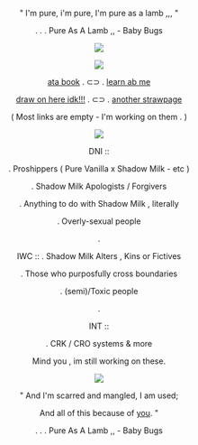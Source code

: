 

 <div align="center"> 

" I'm pure, i'm pure, I'm pure as a lamb ,,, "

. . . Pure As A Lamb ,, - Baby Bugs
  
 ![](https://i.pinimg.com/736x/d1/e8/63/d1e86315851f156a8b82cf41d2e4a86c.jpg)

 ![](https://komarev.com/ghpvc/?username=purelyjustvanilla&label=Vanilla+Kingdom+Residents&color=d1b784)

  [ata book](wip) . ⊂⊃ . [learn ab me](https://purelyjustvanilla.straw.page/)

 [draw on here idk!!!]() . ⊂⊃ . [another strawpage]() 
 
( Most links are empty - I'm working on them . )

 ![](https://i.pinimg.com/736x/65/a0/b0/65a0b0949a6849653a8fd9f943b96026.jpg)

 DNI ::

. Proshippers ( Pure Vanilla x Shadow Milk - etc )

. Shadow Milk Apologists / Forgivers

. Anything to do with Shadow Milk , literally

. Overly-sexual people

.

IWC ::
. Shadow Milk Alters , Kins or Fictives

. Those who purposfully cross boundaries

. (semi)/Toxic people 

.

INT ::

. CRK / CRO systems & more

Mind you , im still working on these.

![](https://i.pinimg.com/736x/a5/7d/0b/a57d0b24085743ce6bd84eed750b7ec7.jpg)

" And I'm scarred and mangled, I am used;

And all of this because of [you](https://cookierunkingdom.fandom.com/wiki/Shadow_Milk_Cookie). "

. . . Pure As A Lamb ,, - Baby Bugs
